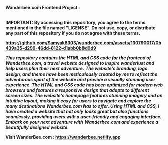 <b>Wanderbee.com Frontend  Project :</br><br>

IMPORTANT: By accessing this repository, you agree to the terms mentioned in the file named "LICENSE". Do not use, copy, or distribute any part of this repository if you do not agree with these terms.

https://github.com/Samyak8303/wanderbee.com/assets/130790017/0b439a35-d299-46dd-8122-d1abb0b8d9d9


<i>This repository contains the HTML and CSS code for the frontend of Wanderbee.com, a travel website designed to inspire wanderlust and help users plan their next adventure. The website's branding, logo design, and theme have been meticulously created by me to reflect the adventurous spirit of the website and provide a visually stunning user experience. The HTML and CSS code has been optimized for modern web browsers and features a responsive design that adapts to different screen sizes. The website's homepage features stunning imagery and an intuitive layout, making it easy for users to navigate and explore the many destinations Wanderbee.com has to offer. Using HTML and CSS, I have created a website that not only looks great but also functions seamlessly, providing users with a user-friendly and engaging interface. Embark on your next adventure with Wanderbee.com and experience a beautifully designed website.</br></i>

Visit WanderBee.com : https://wanderbee.netlify.app


